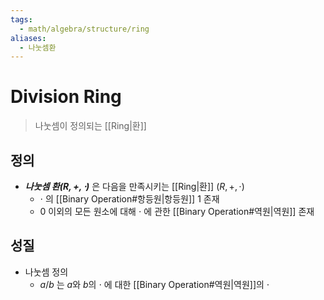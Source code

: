 ```yaml
---
tags:
  - math/algebra/structure/ring
aliases:
  - 나눗셈환
---
```

# Division Ring
> 나눗셈이 정의되는 [[Ring|환]] 
## 정의 
+ ***나눗셈 환$(R, +, \cdot)$*** 은 다음을 만족시키는 [[Ring|환]] $(R, +, \cdot)$ 
	+ $\cdot$ 의 [[Binary Operation#항등원|항등원]] 1 존재
	+ 0 이외의 모든 원소에 대해 $\cdot$ 에 관한 [[Binary Operation#역원|역원]] 존재
## 성질
+ 나눗셈 정의
	+ $a / b$ 는 $a$와 $b$의 $\cdot$ 에 대한 [[Binary Operation#역원|역원]]의 $\cdot$
